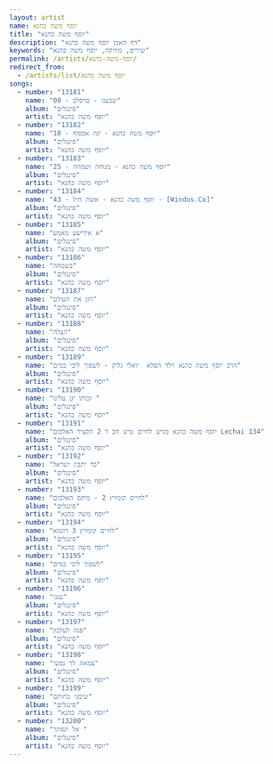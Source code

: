```yaml
---
layout: artist
name: יוסף משה כהנא
title: "יוסף משה כהנא"
description: "דף האמן יוסף משה כהנא"
keywords: "שירים, מוזיקה, יוסף משה כהנא"
permalink: /artists/יוסף-משה-כהנא/
redirect_from:
  - /artists/list/יוסף משה כהנא
songs:
  - number: "13181"
    name: "08 - שבענו - ברסלב"
    album: "סינגלים"
    artist: "יוסף משה כהנא"
  - number: "13182"
    name: "10 - יוסף משה כהנא - קה אכסוף"
    album: "סינגלים"
    artist: "יוסף משה כהנא"
  - number: "13183"
    name: "25 - יוסף משה כהנא - מנוחה ושמחה"
    album: "סינגלים"
    artist: "יוסף משה כהנא"
  - number: "13184"
    name: "43 - יוסף משה כהנא - אשת חיל - [Windos.Co]"
    album: "סינגלים"
    artist: "יוסף משה כהנא"
  - number: "13185"
    name: "א אידישע מאמע"
    album: "סינגלים"
    artist: "יוסף משה כהנא"
  - number: "13186"
    name: "בשמחה"
    album: "סינגלים"
    artist: "יוסף משה כהנא"
  - number: "13187"
    name: "הזן את העולם"
    album: "סינגלים"
    artist: "יוסף משה כהנא"
  - number: "13188"
    name: "הצלה"
    album: "סינגלים"
    artist: "יוסף משה כהנא"
  - number: "13189"
    name: "הרב יוסף משה כהנא וילד הפלא  יואלי גליק - לשפוך ליבי כמים"
    album: "סינגלים"
    artist: "יוסף משה כהנא"
  - number: "13190"
    name: "זכותו יגן עלינו "
    album: "סינגלים"
    artist: "יוסף משה כהנא"
  - number: "13191"
    name: "יוסף משה כהנא מגיש לחיים טיש חב ד 2 תקציר האלבום Lechai 134"
    album: "סינגלים"
    artist: "יוסף משה כהנא"
  - number: "13192"
    name: "כד יתבין ישראל"
    album: "סינגלים"
    artist: "יוסף משה כהנא"
  - number: "13193"
    name: "לחיים קומזיץ 2 - מיקס האלבום"
    album: "סינגלים"
    artist: "יוסף משה כהנא"
  - number: "13194"
    name: "לחיים קומזיץ 3 דוגמא"
    album: "סינגלים"
    artist: "יוסף משה כהנא"
  - number: "13195"
    name: "לשפוך ליבי כמים"
    album: "סינגלים"
    artist: "יוסף משה כהנא"
  - number: "13196"
    name: "ענני"
    album: "סינגלים"
    artist: "יוסף משה כהנא"
  - number: "13197"
    name: "פנה לעלבון"
    album: "סינגלים"
    artist: "יוסף משה כהנא"
  - number: "13198"
    name: "צמאה לך נפשי"
    album: "סינגלים"
    artist: "יוסף משה כהנא"
  - number: "13199"
    name: "שימני כחותם"
    album: "סינגלים"
    artist: "יוסף משה כהנא"
  - number: "13200"
    name: "‏‏ אל תסתר"
    album: "סינגלים"
    artist: "יוסף משה כהנא"
---
```


